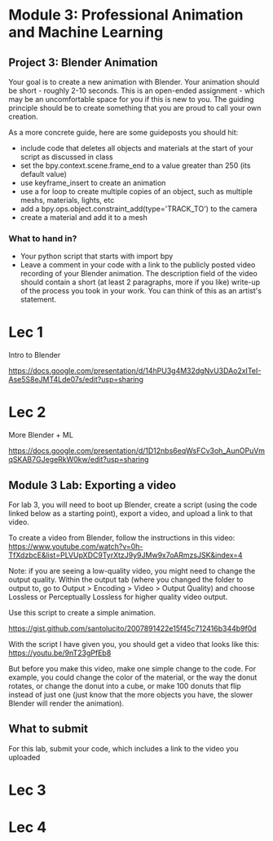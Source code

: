 # Module 3: Professional Animation and Machine Learning

<a name="project3"></a>

## Project 3: Blender Animation

Your goal is to create a new animation with Blender.
Your animation should be short - roughly 2-10 seconds.
This is an open-ended assignment - which may be an uncomfortable space for you if this is new to you.
The guiding principle should be to create something that you are proud to call your own creation.

As a more concrete guide, here are some guideposts you should hit:

- include code that deletes all objects and materials at the start of your script as discussed in class
- set the bpy.context.scene.frame_end to a value greater than 250 (its default value)
- use keyframe_insert to create an animation
- use a for loop to create multiple copies of an object, such as multiple meshs, materials, lights, etc
- add a bpy.ops.object.constraint_add(type='TRACK_TO') to the camera
- create a material and add it to a mesh

### What to hand in?

- Your python script that starts with import bpy
- Leave a comment in your code with a link to the publicly posted video recording of your Blender animation. The description field of the video should contain a short (at least 2 paragraphs, more if you like) write-up of the process you took in your work. You can think of this as an artist's statement. 

# Lec 1

Intro to Blender

https://docs.google.com/presentation/d/14hPU3g4M32dgNvU3DAo2xITeI-Ase5S8eJMT4Lde07s/edit?usp=sharing

# Lec 2

More Blender + ML

https://docs.google.com/presentation/d/1D12nbs6eqWsFCv3oh_AunOPuVmqSKAB7GJegeRkW0kw/edit?usp=sharing

<a name="lab3"></a>

## Module 3 Lab: Exporting a video

For lab 3, you will need to boot up Blender, create a script (using the code linked below as a starting point), export a video, and upload a link to that video.

To create a video from Blender, follow the instructions in this video: https://www.youtube.com/watch?v=0h-TfXdzbcE&list=PLVUpXDC9TyrXtzJ9y9JMw9x7oARmzsJSK&index=4

Note: if you are seeing a low-quality video, you might need to change the output quality. Within the output tab (where you changed the folder to output to, go to Output > Encoding > Video > Output Quality) and choose Lossless or Perceptually Lossless for higher quality video output.

Use this script to create a simple animation.

https://gist.github.com/santolucito/2007891422e15f45c712416b344b9f0d

With the script I have given you, you should get a video that looks like this: https://youtu.be/9nT23gPfEb8

But before you make this video, make one simple change to the code. For example, you could change the color of the material, or the way the donut rotates, or change the donut into a cube, or make 100 donuts that flip instead of just one (just know that the more objects you have, the slower Blender will render the animation).

## What to submit

For this lab, submit your code, which includes a link to the video you uploaded

# Lec 3

# Lec 4
